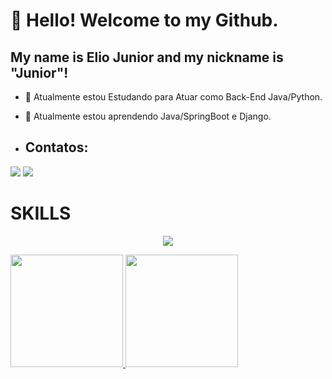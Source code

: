 <link rel="stylesheet" type='text/css' href="https://cdn.jsdelivr.net/gh/devicons/devicon@latest/devicon.min.css" />
          
# 👋 Hello! Welcome to my Github.
## My name is Elio Junior and my nickname is "Junior"!

- 🔭 Atualmente estou Estudando para Atuar como Back-End Java/Python.
- 🌱 Atualmente estou aprendendo Java/SpringBoot e Django.

- ## Contatos:

<div>
<a href = "mailto:eliomaiajunior@proton.me"><img loading="lazy" src="https://img.shields.io/badge/Gmail-D14836?style=for-the-badge&logo=gmail&logoColor=white" target="_blank"></a>
<a href="https://www.linkedin.com/in/ejunior89" target="_blank"><img loading="lazy" src="https://img.shields.io/badge/-LinkedIn-%230077B5?style=for-the-badge&logo=linkedin&logoColor=white" target="_blank"></a>   
</div>


# SKILLS

<p align="center">
  <a href="https://skillicons.dev">
    <img src="https://skillicons.dev/icons?i=django,java,python,angular,kotlin,spring boot,ktor" />
  </a>
</p>
          

 <div>
<a href="https://github.com/ejunior89">
<img loading="lazy" height="180em" src="https://github-readme-stats.vercel.app/api/top-langs/?username=ejunior89&layout=compact&langs_count=7&theme=dracula"/>
<img loading="lazy" height="180em" src="https://github-readme-stats.vercel.app/api?username=ejunior89&show_icons=true&theme=dracula&include_all_commits=true&count_private=true"/>
</div>
